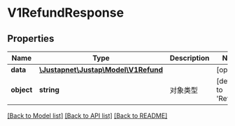 # V1RefundResponse

## Properties
Name | Type | Description | Notes
------------ | ------------- | ------------- | -------------
**data** | [**\Justapnet\Justap\Model\V1Refund**](V1Refund.md) |  | [optional] 
**object** | **string** | 对象类型 | [default to 'Refund']

[[Back to Model list]](../../README.md#documentation-for-models) [[Back to API list]](../../README.md#documentation-for-api-endpoints) [[Back to README]](../../README.md)


